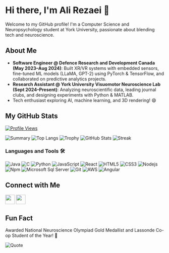 # Hi there, I'm Ali Rezaei 👋

Welcome to my GitHub profile! I'm a Computer Science and Neuropsychology student at York University, passionate about blending tech and neuroscience.

## About Me
- **Software Engineer @ Defence Research and Development Canada (May 2023–Aug 2024)**: Built XR/VR systems with embedded sensors, fine-tuned ML models (LLaMA, GPT-2) using PyTorch & TensorFlow, and collaborated on predictive analytics projects.  
- **Research Assistant @ York University Visuomotor Neuroscience Lab (Sept 2024–Present)**: Analyzing neuroscientific data, leading journal clubs, and designing experiments with Python & MATLAB.  
- Tech enthusiast exploring AI, machine learning, and 3D rendering! 😄

## My GitHub Stats
[![Profile Views](https://komarev.com/ghpvc/?username=AliRezaei-Code&color=blue&style=flat)](https://github.com/antonkomarev/github-profile-views-counter)

![Summary](https://github-profile-summary-cards.vercel.app/api/cards/profile-details?username=AliRezaei-Code&theme=dark)
![Top Langs](https://github-readme-stats.vercel.app/api/top-langs/?username=AliRezaei-Code&hide=javascript,html&layout=compact&theme=dark)
![Trophy](https://github-profile-trophy.vercel.app/?username=AliRezaei-Code&theme=onedark)
![GitHub Stats](https://github-readme-stats.vercel.app/api?username=AliRezaei-Code&show_icons=true&theme=dark)
![Streak](https://github-readme-streak-stats.herokuapp.com/?user=yourusername&theme=dark)

### Languages and Tools 🛠 

<!-- Languages and Tools -->
![Java](http://img.shields.io/badge/-Java-5B4638?style=flat-square&logo=java&logoColor=ffffff)
![C](http://img.shields.io/badge/-C-A8B9CC?style=flat-square&logo=c&logoColor=ffffff)
![Python](http://img.shields.io/badge/-Python-3776AB?style=flat-square&logo=python&logoColor=ffffff)
![JavaScript](https://img.shields.io/badge/-JavaScript-%23F7DF1C?style=flat-square&logo=javascript&logoColor=000000&labelColor=%23F7DF1C&color=%23FFCE5A)
![React](https://img.shields.io/badge/-React-61DAFB?style=flat-square&logo=react&logoColor=ffffff)
![HTML5](https://img.shields.io/badge/-HTML5-%23E44D27?style=flat-square&logo=html5&logoColor=ffffff)
![CSS3](https://img.shields.io/badge/-CSS3-%231572B6?style=flat-square&logo=css3)
![Nodejs](https://img.shields.io/badge/-Nodejs-339933?style=flat-square&logo=Node.js&logoColor=ffffff)
![Npm](https://img.shields.io/badge/-npm-CB3837?style=flat-square&logo=npm)
![Microsoft Sql Server](https://img.shields.io/badge/-Sql%20Server-CC2927?style=flat-square&logo=microsoft-sql-server&logoColor=ffffff)
![Git](https://img.shields.io/badge/-Git-%23F05032?style=flat-square&logo=git&logoColor=%23ffffff)
![AWS](http://img.shields.io/badge/-AWS-5B4638?style=flat-square&logo=java&logoColor=ffffff)
![Angular](http://img.shields.io/badge/-Angular-982DE2?style=flat-square&logo=java&logoColor=ffffff)


## Connect with Me
[<img src="https://img.icons8.com/color/48/000000/linkedin.png" width="30"/>](https://www.linkedin.com/in/ali-r-652a79170/)  [<img src="https://img.icons8.com/color/48/000000/email.png" width="30"/>](mailto:ali0rezaei0@gmail.com)

## Fun Fact
Awarded National Neuroscience Olympiad Gold Medallist and Lassonde Co-op Student of the Year! 🌟


![Quote](https://quotes-github-readme.vercel.app/api?type=horizontal&theme=dark)
